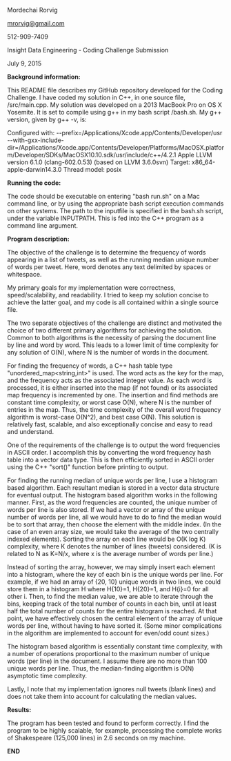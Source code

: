 Mordechai Rorvig

mrorvig@gmail.com

512-909-7409

Insight Data Engineering - Coding Challenge Submission

July 9, 2015


**Background information:**


This README file describes my GitHub repository developed for the Coding Challenge.
I have coded my solution in C++, in one source file, /src/main.cpp. My solution was 
developed on a 2013 MacBook Pro on OS X Yosemite. It is set to compile using g++ 
in my bash script /bash.sh. My g++ version, given by g++ -v, is:

Configured with: --prefix=/Applications/Xcode.app/Contents/Developer/usr --with-gxx-include-dir=/Applications/Xcode.app/Contents/Developer/Platforms/MacOSX.platform/Developer/SDKs/MacOSX10.10.sdk/usr/include/c++/4.2.1
Apple LLVM version 6.1.0 (clang-602.0.53) (based on LLVM 3.6.0svn)
Target: x86_64-apple-darwin14.3.0
Thread model: posix


**Running the code:**


The code should be executable on entering "bash run.sh" on a Mac command line, or 
by using the appropriate bash script execution commands on other systems. The 
path to the inputfile is specified in the bash.sh script, under the variable
INPUTPATH. This is fed into the C++ program as a command line argument. 


**Program description:**


The objective of the challenge is to determine the frequency of words appearing in 
a list of tweets, as well as the running median unique number of words per tweet. 
Here, word denotes any text delimited by spaces or whitespace.

My primary goals for my implementation were correctness, speed/scalability, and readability. 
I tried to keep my solution concise to achieve the latter goal, and my code is all 
contained within a single source file.

The two separate objectives of the challenge are distinct and motivated the choice 
of two different primary algorithms for achieving the solution. Common to both algorithms 
is the necessity of parsing the document line by line and word by word. This leads to a 
lower limit of time complexity for any solution of O(N), where N is the number of words
in the document. 

For finding the frequency of words, a C++ hash table type "unordered_map<string,int>" is used. 
The word acts as the key for the map, and the frequency acts as the associated integer value. As 
each word is processed, it is either inserted into the map (if not found) or its associated 
map frequency is incremented by one. The insertion and find methods are constant time 
complexity, or worst case O(N), where N is the number of entries in the map. Thus, the 
time complexity of the overall word frequency algorithm is worst-case O(N^2), and best case 
O(N). This solution is relatively fast, scalable, and also exceptionally concise
and easy to read and understand. 

One of the requirements of the challenge is to output the word frequencies in ASCII 
order. I accomplish this by converting the word frequency hash table into a 
vector data type. This is then efficiently sorted in ASCII order
using the C++ "sort()" function before printing to output. 

For finding the running median of unique words per line, I use a histogram based 
algorithm. Each resultant median is stored in a vector data structure for eventual 
output. The histogram based algorithm works in the following manner. First, as the word 
frequencies are counted, the unique number of words per line is also stored. If we 
had a vector or array of the unique number of words per line, all we would have to do 
to find the median would be to sort that array, then choose the element with the middle 
index. (In the case of an even array size, we would take the average of the two centrally 
indexed elements). Sorting the array on each line would be O(K log K) complexity, where K
denotes the number of lines (tweets) considered. (K is related to N as K=N/x, where x 
is the average number of words per line.)

Instead of sorting the array, however, we may simply insert each element into a histogram, 
where the key of each bin is the unique words per line. For example, if we had an array of 
{20, 10} unique words in two lines, we could store them in a histogram H where H{10}=1, 
H{20}=1, and H{i}=0 for all other i. Then, to find the median value, we are able to iterate
through the bins, keeping track of the total number of counts in each bin, until at least 
half the total number of counts for the entire histogram is reached. At that point, we 
have effectively chosen the central element of the array of unique words per line, 
without having to have sorted it. (Some minor complications in the algorithm are implemented 
to account for even/odd count sizes.)

The histogram based algorithm is essentially constant time complexity, with a number of 
operations proportional to the maximum number of unique words (per line) in the document. I 
assume there are no more than 100 unique words per line. Thus, the median-finding algorithm 
is O(N) asymptotic time complexity. 

Lastly, I note that my implementation ignores null tweets (blank lines) and does 
not take them into account for calculating the median values. 


**Results:**

The program has been tested and found to perform correctly. I find the program to be 
highly scalable, for example, processing the complete works of Shakespeare 
(125,000 lines) in 2.6 seconds on my machine. 


**END**

